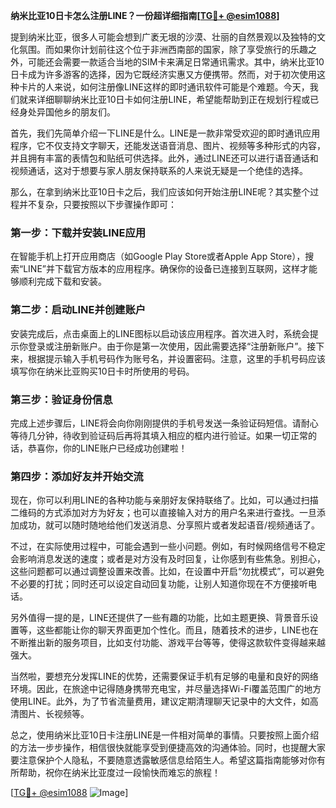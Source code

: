 **纳米比亚10日卡怎么注册LINE？一份超详细指南[[TG💪+ @esim1088](https://t.me/s/esim1088)]**

提到纳米比亚，很多人可能会想到广袤无垠的沙漠、壮丽的自然景观以及独特的文化氛围。而如果你计划前往这个位于非洲西南部的国家，除了享受旅行的乐趣之外，可能还会需要一款适合当地的SIM卡来满足日常通讯需求。其中，纳米比亚10日卡成为许多游客的选择，因为它既经济实惠又方便携带。然而，对于初次使用这种卡片的人来说，如何注册像LINE这样的即时通讯软件可能是个难题。今天，我们就来详细聊聊纳米比亚10日卡如何注册LINE，希望能帮助到正在规划行程或已经身处异国他乡的朋友们。

首先，我们先简单介绍一下LINE是什么。LINE是一款非常受欢迎的即时通讯应用程序，它不仅支持文字聊天，还能发送语音消息、图片、视频等多种形式的内容，并且拥有丰富的表情包和贴纸可供选择。此外，通过LINE还可以进行语音通话和视频通话，这对于想要与家人朋友保持联系的人来说无疑是一个绝佳的选择。

那么，在拿到纳米比亚10日卡之后，我们应该如何开始注册LINE呢？其实整个过程并不复杂，只要按照以下步骤操作即可：

### 第一步：下载并安装LINE应用

在智能手机上打开应用商店（如Google Play Store或者Apple App Store），搜索“LINE”并下载官方版本的应用程序。确保你的设备已连接到互联网，这样才能够顺利完成下载和安装。

### 第二步：启动LINE并创建账户

安装完成后，点击桌面上的LINE图标以启动该应用程序。首次进入时，系统会提示你登录或注册新账户。由于你是第一次使用，因此需要选择“注册新账户”。接下来，根据提示输入手机号码作为账号名，并设置密码。注意，这里的手机号码应该填写你在纳米比亚购买10日卡时所使用的号码。

### 第三步：验证身份信息

完成上述步骤后，LINE将会向你刚刚提供的手机号发送一条验证码短信。请耐心等待几分钟，待收到验证码后再将其填入相应的框内进行验证。如果一切正常的话，恭喜你，你的LINE账户已经成功创建啦！

### 第四步：添加好友并开始交流

现在，你可以利用LINE的各种功能与亲朋好友保持联络了。比如，可以通过扫描二维码的方式添加对方为好友；也可以直接输入对方的用户名来进行查找。一旦添加成功，就可以随时随地给他们发送消息、分享照片或者发起语音/视频通话了。

不过，在实际使用过程中，可能会遇到一些小问题。例如，有时候网络信号不稳定会影响消息发送的速度；或者是对方没有及时回复，让你感到有些焦急。别担心，这些问题都可以通过调整设置来改善。比如，在设置中开启“勿扰模式”，可以避免不必要的打扰；同时还可以设定自动回复功能，让别人知道你现在不方便接听电话。

另外值得一提的是，LINE还提供了一些有趣的功能，比如主题更换、背景音乐设置等，这些都能让你的聊天界面更加个性化。而且，随着技术的进步，LINE也在不断推出新的服务项目，比如支付功能、游戏平台等等，使得这款软件变得越来越强大。

当然啦，要想充分发挥LINE的优势，还需要保证手机有足够的电量和良好的网络环境。因此，在旅途中记得随身携带充电宝，并尽量选择Wi-Fi覆盖范围广的地方使用LINE。此外，为了节省流量费用，建议定期清理聊天记录中的大文件，如高清图片、长视频等。

总之，使用纳米比亚10日卡注册LINE是一件相对简单的事情。只要按照上面介绍的方法一步步操作，相信很快就能享受到便捷高效的沟通体验。同时，也提醒大家要注意保护个人隐私，不要随意透露敏感信息给陌生人。希望这篇指南能够对你有所帮助，祝你在纳米比亚度过一段愉快而难忘的旅程！

[[TG💪+ @esim1088](https://t.me/s/esim1088) ![Image](https://i.postimg.cc/4NQfJmqS/Snipaste-2025-05-13-00-14-12.png)]
